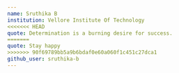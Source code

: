 ```yaml
---
name: Sruthika B
institution: Vellore Institute Of Technology
<<<<<<< HEAD
quote: Determination is a burning desire for success.
=======
quote: Stay happy
>>>>>>> 90f69789bb5a9b6bdaf0e60a060f1c451c27dca1
github_user: sruthika-b
---
```

